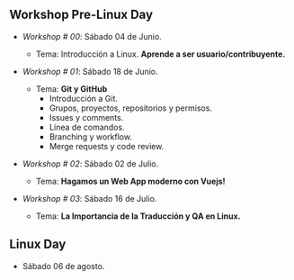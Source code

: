 ## Workshop Pre-Linux Day
- *Workshop # 00*: Sábado 04 de Junio.
	- Tema: Introducción a Linux. **Aprende a ser usuario/contribuyente.**


- *Workshop # 01*: Sábado 18 de Junio.
 	- Tema: **Git y GitHub**
      - Introducción a Git.
      - Grupos, proyectos, repositorios y permisos.
      - Issues y comments.
      - Línea de comandos.
      - Branching y workflow.
      - Merge requests y code review.


- *Workshop # 02*: Sábado 02 de Julio.
  - Tema: **Hagamos un Web App moderno con Vuejs!**


- *Workshop # 03*: Sábado 16 de Julio.    
	- Tema: **La Importancia de la Traducción y QA en Linux.**

## Linux Day
- Sábado 06 de agosto.
